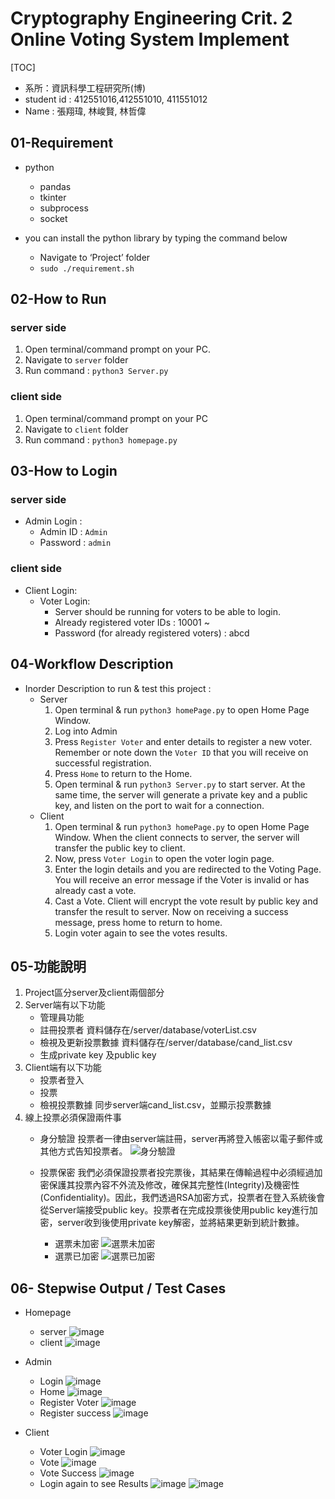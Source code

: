 # Cryptography Engineering Crit. 2 Online Voting System Implement

[TOC]

- 系所：資訊科學工程研究所(博)
- student id : 412551016,412551010, 411551012
- Name : 張翔瑋, 林峻賢, 林哲偉

## 01-Requirement
- python
    - pandas
    - tkinter
    - subprocess
    - socket

- you can install the python library by typing the command below
    - Navigate to ‘Project’ folder
    - `sudo ./requirement.sh`

## 02-How to Run
### server side
1. Open terminal/command prompt on your PC.
2. Navigate to `server` folder
3. Run command : `python3 Server.py`

### client side
1. Open terminal/command prompt on your PC
2. Navigate to `client` folder
3. Run command : `python3 homepage.py`

## 03-How to Login
### server side
- Admin Login :
    - Admin ID : `Admin`
    - Password : `admin`
### client side
- Client Login:
    - Voter Login:
        - Server should be running for voters to be able to login.
        - Already registered voter IDs : 10001 ~
        - Password (for already registered voters) : abcd

## 04-Workflow Description
- Inorder Description to run & test this project :
    - Server
        1. Open terminal & run `python3 homePage.py` to open Home Page Window.
        2. Log into Admin
        3. Press `Register Voter` and enter details to register a new voter. Remember or note down the `Voter ID` that you will receive on successful registration.
        5. Press `Home` to return to the Home.
        6. Open terminal & run `python3 Server.py` to start server. At the same time, the server will generate a private key and a public key, and listen on the port to wait for a connection.
    - Client
        1. Open terminal & run `python3 homePage.py` to open Home Page Window. When the client connects to server, the server will transfer the public key to client.
        2. Now, press `Voter Login` to open the voter login page.
        3. Enter the login details and you are redirected to the Voting Page. You will receive an error message if the Voter is invalid or has already cast a vote.
        4. Cast a Vote. Client will encrypt the vote result by public key and transfer the result to server. Now on receiving a success message, press home to return to home.
        5. Login voter again to see the votes results.

## 05-功能說明
1. Project區分server及client兩個部分
2. Server端有以下功能
    - 管理員功能
    - 註冊投票者
        資料儲存在/server/database/voterList.csv
    - 檢視及更新投票數據
        資料儲存在/server/database/cand_list.csv
    - 生成private key 及public key
3. Client端有以下功能
    - 投票者登入
    - 投票
    - 檢視投票數據
        同步server端cand_list.csv，並顯示投票數據
4. 線上投票必須保證兩件事
    - 身分驗證
    投票者一律由server端註冊，server再將登入帳密以電子郵件或其他方式告知投票者。
    ![身分驗證](./doc_fig/id_login.png)

    - 投票保密
    我們必須保證投票者投完票後，其結果在傳輸過程中必須經過加密保護其投票內容不外流及修改，確保其完整性(Integrity)及機密性 (Confidentiality)。因此，我們透過RSA加密方式，投票者在登入系統後會從Server端接受public key。投票者在完成投票後使用public key進行加密，server收到後使用private key解密，並將結果更新到統計數據。
        - 選票未加密
    ![選票未加密](./doc_fig/non-encrypt_vote.png)
        - 選票已加密
        ![選票已加密](./doc_fig/encrypt_vote.png)

## 06- Stepwise Output / Test Cases
- Homepage
    - server
    ![image](./doc_fig/home_server.png)
    - client
    ![image](./doc_fig/client_home.png)

- Admin
    - Login
         ![image](./doc_fig/admin_login.png)
    - Home
        ![image](./doc_fig/admin_home.png)
    - Register Voter
        ![image](./doc_fig/reg_voter.png)
    - Register success
        ![image](./doc_fig/reg_success.png)

- Client
    - Voter Login
        ![image](./doc_fig/voter_login.png)
    - Vote
        ![image](./doc_fig/voter_vote.png)
    - Vote Success
        ![image](./doc_fig/vote_success.png)
    - Login again to see Results
        ![image](./doc_fig/voter_login.png)
        ![image](./doc_fig/voter_show.png)   

